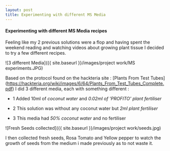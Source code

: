 ```yaml
---
layout: post
title: Experimenting with different MS Media
---
```



#### Experimenting with different MS Media recipes

Feeling like my 2 previous solutions were a flop and having spent the weekend
reading and watching videos about growing plant tissue I decided to try a few
different recipes.

![3 different Media]({{ site.baseurl }}/images/project work/MS experiments.JPG)

Based on the protocol found on the hackteria site : [Plants From Test Tubes]
(https://hackteria.org/wiki/images/6/64/Plants_From_Test_Tubes_Complete.pdf) I did
3 different media, each with something different :

* 1 Added 10ml of _coconut water_  and _0.02ml of 'PROFITO' plant fertiliser_

* 2 This solution was without any coconut water but _2ml plant fertiliser_

* 3 This media had _50% coconut water_ and no fertiliser


![Fresh Seeds collected]({{ site.baseurl }}/images/project work/seeds.jpg)

I then collected fresh seeds, Rosa Tomato and Yellow pepper to watch the growth of seeds from the medium i made previously as to not waste it.
